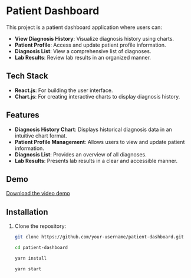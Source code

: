# Patient Dashboard

This project is a patient dashboard application where users can:

- **View Diagnosis History**: Visualize diagnosis history using charts.
- **Patient Profile**: Access and update patient profile information.
- **Diagnosis List**: View a comprehensive list of diagnoses.
- **Lab Results**: Review lab results in an organized manner.

## Tech Stack

- **React.js**: For building the user interface.
- **Chart.js**: For creating interactive charts to display diagnosis history.

## Features

- **Diagnosis History Chart**: Displays historical diagnosis data in an intuitive chart format.
- **Patient Profile Management**: Allows users to view and update patient information.
- **Diagnosis List**: Provides an overview of all diagnoses.
- **Lab Results**: Presents lab results in a clear and accessible manner.

## Demo

[Download the video demo](./src/demo/patient-demo.mp4)

## Installation

1. Clone the repository:
   ```bash
   git clone https://github.com/your-username/patient-dashboard.git

   cd patient-dashboard

   yarn install

   yarn start

